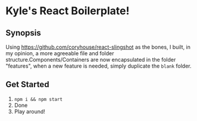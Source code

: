 # Kyle's React Boilerplate! 

## Synopsis
Using https://github.com/coryhouse/react-slingshot as the bones, I built, in my opinion, a more agreeable file and folder structure.Components/Containers are now encapsulated in the folder "features", when a new feature is needed, simply duplicate the `blank` folder.

## Get Started

1. `npm i && npm start`
2. Done
3. Play around!
